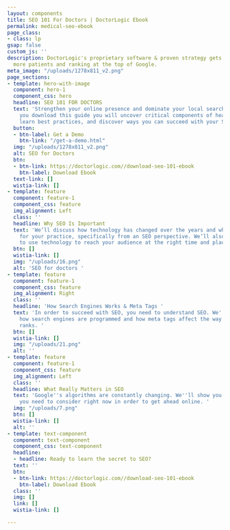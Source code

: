 ```yaml
---
layout: components
title: SEO 101 For Doctors | DoctorLogic Ebook
permalink: medical-seo-ebook
page_class:
- class: lp
gsap: false
custom_js: ''
description: DoctorLogic's proprietary software & proven strategy gets you found by
  more patients and ranking at the top of Google.
meta_image: "/uploads/1278x811_v2.png"
page_sections:
- template: hero-with-image
  component: hero-1
  component_css: hero
  headline: SEO 101 FOR DOCTORS
  text: 'Strengthen your online presence and dominate your local search in 2020. When
    you download this guide you will uncover critical components of healthcare SEO,
    learn best practices, and discover ways you can succeed with your SEO strategy. '
  button:
  - btn-label: Get a Demo
    btn-link: "/get-a-demo.html"
  img: "/uploads/1278x811_v2.png"
  alt: SEO for Doctors
  btn:
  - btn-link: https://doctorlogic.com//download-seo-101-ebook
    btn-label: Download Ebook
  text-link: []
  wistia-link: []
- template: feature
  component: feature-1
  component_css: feature
  img_alignment: Left
  class: ''
  headline: Why SEO Is Important
  text: 'We’ll discuss how technology has changed over the years and what that means
    for your practice, specifically from an SEO perspective. We’ll also show you how
    to use technology to reach your audience at the right time and place online. '
  btn: []
  wistia-link: []
  img: "/uploads/16.png"
  alt: 'SEO for doctors '
- template: feature
  component: feature-1
  component_css: feature
  img_alignment: Right
  class: ''
  headline: 'How Search Engines Works & Meta Tags '
  text: 'In order to succeed with SEO, you need to understand SEO. We''ll discuss
    how search engines are programmed and how meta tags affect the way your website
    ranks. '
  btn: []
  wistia-link: []
  img: "/uploads/21.png"
  alt: ''
- template: feature
  component: feature-1
  component_css: feature
  img_alignment: Left
  class: ''
  headline: What Really Matters in SEO
  text: 'Google''s algorithms are constantly changing. We''ll show you which factors
    you need to consider right now in order to get ahead online. '
  img: "/uploads/7.png"
  btn: []
  wistia-link: []
  alt: ''
- template: text-component
  component: text-component
  component_css: text-component
  headline:
  - headline: Ready to learn the secret to SEO?
  text: ''
  btn:
  - btn-link: https://doctorlogic.com//download-seo-101-ebook
    btn-label: Download Ebook
  class: ''
  img: []
  link: []
  wistia-link: []

---
```

